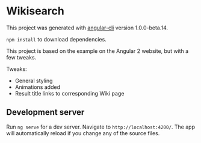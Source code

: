 # Wikisearch

This project was generated with [angular-cli](https://github.com/angular/angular-cli) version 1.0.0-beta.14.

`npm install` to download dependencies.

This project is based on the example on the Angular 2 website, but with a few tweaks.

Tweaks:
- General styling
- Animations added
- Result title links to corresponding Wiki page

## Development server
Run `ng serve` for a dev server. Navigate to `http://localhost:4200/`. The app will automatically reload if you change any of the source files.
